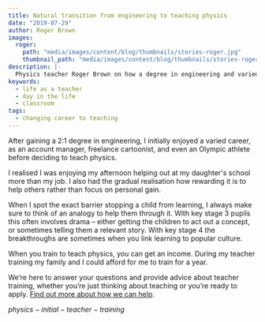 ```yaml
---
title: Natural transition from engineering to teaching physics
date: "2019-07-29"
author: Roger Brown
images:
  roger:
    path: "media/images/content/blog/thumbnails/stories-roger.jpg"
    thumbnail_path: "media/images/content/blog/thumbnails/stories-roger.jpg"
description: |-
  Physics teacher Roger Brown on how a degree in engineering and varied career set him up perfectly for teaching.
keywords:
  - life as a teacher
  - day in the life
  - classroom
tags:
  - changing career to teaching
---
```


After gaining a 2:1 degree in engineering, I initially enjoyed a varied career, as an account manager, freelance cartoonist, and even an Olympic athlete before deciding to teach physics.

I realised I was enjoying my afternoon helping out at my daughter's school more than my job. I also had the gradual realisation how rewarding it is to help others rather than focus on personal gain.

When I spot the exact barrier stopping a child from learning, I always make sure to think of an analogy to help them through it. With key stage 3 pupils this often involves drama – either getting the children to act out a concept, or sometimes telling them a relevant story. With key stage 4 the breakthroughs are sometimes when you link learning to popular culture.

When you train to teach physics, you can get an income. During my teacher training my family and I could afford for me to train for a year.

We’re here to answer your questions and provide advice about teacher training, whether you’re just thinking about teaching or you’re ready to apply. [Find out more about how we can help](/help-and-advice).

$physics-initial-teacher-training$
